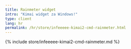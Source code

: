 ```yaml
---
title: Rainmeter widget
intro: "Kimai widget za Windows!"
type: client
lang: hr
permalink: /hr/store/infeeeee-kimai2-cmd-rainmeter.html
---
```


{% include store/infeeeee-kimai2-cmd-rainmeter.md %}
